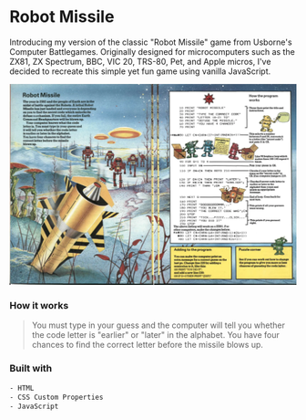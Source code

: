 # Robot Missile

Introducing my version of the classic "Robot Missile" game from Usborne's Computer Battlegames. Originally designed for microcomputers such as the ZX81, ZX Spectrum, BBC, VIC 20, TRS-80, Pet, and Apple micros, I've decided to recreate this simple yet fun game using vanilla JavaScript.

![picture](./images/robot-missile.webp)

### How it works

> You must type in your guess and the computer will tell you whether the code letter is "earlier" or "later" in the alphabet. You have four chances to find the correct letter before the missile blows up.

### Built with

```
- HTML
- CSS Custom Properties
- JavaScript
```
